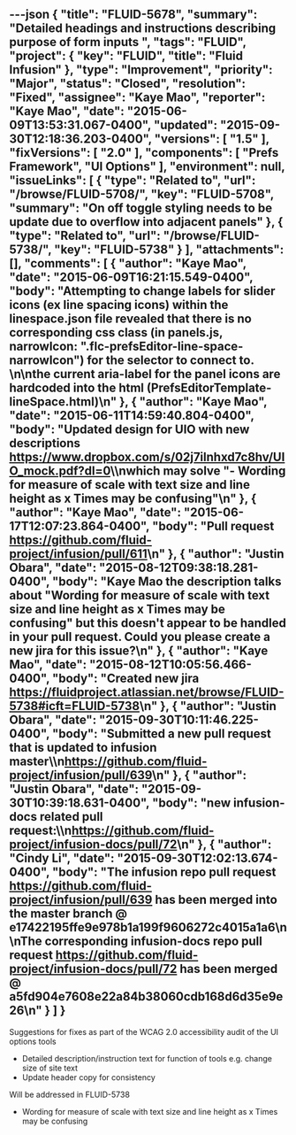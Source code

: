 ---json
{
  "title": "FLUID-5678",
  "summary": "Detailed headings and instructions describing purpose of form inputs ",
  "tags": "FLUID",
  "project": {
    "key": "FLUID",
    "title": "Fluid Infusion"
  },
  "type": "Improvement",
  "priority": "Major",
  "status": "Closed",
  "resolution": "Fixed",
  "assignee": "Kaye Mao",
  "reporter": "Kaye Mao",
  "date": "2015-06-09T13:53:31.067-0400",
  "updated": "2015-09-30T12:18:36.203-0400",
  "versions": [
    "1.5"
  ],
  "fixVersions": [
    "2.0"
  ],
  "components": [
    "Prefs Framework",
    "UI Options"
  ],
  "environment": null,
  "issueLinks": [
    {
      "type": "Related to",
      "url": "/browse/FLUID-5708/",
      "key": "FLUID-5708",
      "summary": "On off toggle styling needs to be update due to overflow into adjacent panels"
    },
    {
      "type": "Related to",
      "url": "/browse/FLUID-5738/",
      "key": "FLUID-5738"
    }
  ],
  "attachments": [],
  "comments": [
    {
      "author": "Kaye Mao",
      "date": "2015-06-09T16:21:15.549-0400",
      "body": "Attempting to change labels for slider icons (ex line spacing icons) within the linespace.json file revealed that there is no corresponding css class (in panels.js,   narrowIcon: \".flc-prefsEditor-line-space-narrowIcon\") for the selector to connect to.&#x20;\n\nthe current aria-label for the panel icons are hardcoded into the html (PrefsEditorTemplate-lineSpace.html)\n"
    },
    {
      "author": "Kaye Mao",
      "date": "2015-06-11T14:59:40.804-0400",
      "body": "Updated design for UIO with new descriptions <https://www.dropbox.com/s/02j7ilnhxd7c8hv/UIO_mock.pdf?dl=0>\\\nwhich may solve \"- Wording for measure of scale with text size and line height as x Times may be confusing\"\n"
    },
    {
      "author": "Kaye Mao",
      "date": "2015-06-17T12:07:23.864-0400",
      "body": "Pull request <https://github.com/fluid-project/infusion/pull/611>\n"
    },
    {
      "author": "Justin Obara",
      "date": "2015-08-12T09:38:18.281-0400",
      "body": "Kaye Mao the description talks about \"Wording for measure of scale with text size and line height as x Times may be confusing\" but this doesn't appear to be handled in your pull request. Could you please create a new jira for this issue?\n"
    },
    {
      "author": "Kaye Mao",
      "date": "2015-08-12T10:05:56.466-0400",
      "body": "Created new jira <https://fluidproject.atlassian.net/browse/FLUID-5738#icft=FLUID-5738>\n"
    },
    {
      "author": "Justin Obara",
      "date": "2015-09-30T10:11:46.225-0400",
      "body": "Submitted a new pull request that is updated to infusion master\\\n<https://github.com/fluid-project/infusion/pull/639>\n"
    },
    {
      "author": "Justin Obara",
      "date": "2015-09-30T10:39:18.631-0400",
      "body": "new infusion-docs related pull request:\\\n<https://github.com/fluid-project/infusion-docs/pull/72>\n"
    },
    {
      "author": "Cindy Li",
      "date": "2015-09-30T12:02:13.674-0400",
      "body": "The infusion repo pull request <https://github.com/fluid-project/infusion/pull/639> has been merged into the master branch @ e17422195ffe9e978b1a199f9606272c4015a1a6\n\nThe corresponding infusion-docs repo pull request <https://github.com/fluid-project/infusion-docs/pull/72> has been merged @ a5fd904e7608e22a84b38060cdb168d6d35e9e26\n"
    }
  ]
}
---
Suggestions for fixes as part of the WCAG 2.0 accessibility audit of the UI options tools

* Detailed description/instruction text for function of tools e.g. change size of site text 
* Update header copy for consistency

Will be addressed in FLUID-5738

* Wording for measure of scale with text size and line height as x Times may be confusing

        